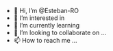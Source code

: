 - 👋 Hi, I’m @Esteban-RO
- 👀 I’m interested in 
- 🌱 I’m currently learning 
- 💞️ I’m looking to collaborate on ...
- 📫 How to reach me ...

<!---
Esteban-RO/Esteban-RO is a ✨ special ✨ repository because its `README.md` (this file) appears on your GitHub profile.
You can click the Preview link to take a look at your changes.
--->
